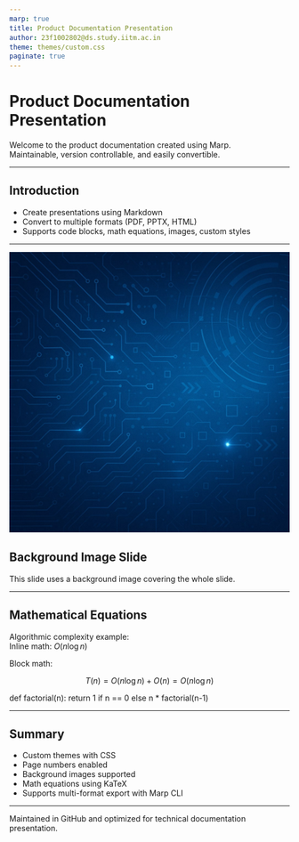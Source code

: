 ```yaml
---
marp: true
title: Product Documentation Presentation
author: 23f1002802@ds.study.iitm.ac.in
theme: themes/custom.css
paginate: true
---
```


<!-- _footer: 23f1002802@ds.study.iitm.ac.in -->

# Product Documentation Presentation

Welcome to the product documentation created using Marp.  
Maintainable, version controllable, and easily convertible.

---

<!-- _backgroundColor: #e0fbfc -->

## Introduction

- Create presentations using Markdown  
- Convert to multiple formats (PDF, PPTX, HTML)  
- Supports code blocks, math equations, images, custom styles

---

![bg cover](images/background.jpg)

## Background Image Slide

This slide uses a background image covering the whole slide.

---

<!-- _class: lead -->
## Mathematical Equations

Algorithmic complexity example:  
Inline math: $O(n \log n)$

Block math:

$$
T(n) = O(n \log n) + O(n) = O(n \log n)
$$

def factorial(n):
return 1 if n == 0 else n * factorial(n-1)

---

## Summary

- Custom themes with CSS  
- Page numbers enabled  
- Background images supported  
- Math equations using KaTeX  
- Supports multi-format export with Marp CLI

---

<footer>Maintained in GitHub and optimized for technical documentation presentation.</footer>

